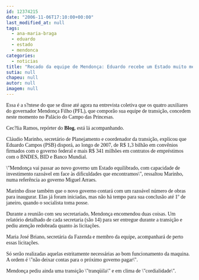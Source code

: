 ```yaml
---
id: 12374215
date: "2006-11-06T17:10:00+00:00"
last_modified_at: null
tags:
  - ana-maria-braga
  - eduardo
  - estado
  - mendonca
categories:
  - noticias
title: "Recado da equipe de Mendonça: Eduardo recebe um Estado muito melhor do que o entregue por Arraes"
sutia: null
chapeu: null
autor: null
imagem: null
---
```

<p><P><FONT face=Verdana>Essa é a s?ntese do que se disse até agora na entrevista coletiva que os quatro auxiliares do governador Mendonça Filho (PFL), que comporão sua equipe de transição, concedem neste momento no Palácio do Campo das Princesas.</FONT></P></p>
<p><P><FONT face=Verdana>Cec?lia Ramos, repórter do <STRONG>Blog</STRONG>, está lá acompanhando.</FONT></P></p>
<p><P><FONT face=Verdana>Cláudio Marinho, secretário de Planejamento e coordenador da transição, explicou que Eduardo Campos (PSB) disporá, ao longo de 2007, de R$ 1,3 bilhão em convênios firmados com o governo federal e mais R$ 341 milhões em contratos de empréstimos com o BNDES, BID e Banco Mundial.</FONT></P></p>
<p><P><FONT face=Verdana>\"Mendonça vai passar ao novo governo um Estado equilibrado, com capacidade de investimento razoável em face às dificuldades que encontramos\", ressaltou Marinho, numa referência ao governo Miguel Arraes.</FONT></P></p>
<p><P><FONT face=Verdana>Marinho disse também que o novo governo contará com um razoável número de obras para inaugurar. Elas já foram iniciadas, mas não há tempo para sua conclusão até 1º de janeiro, quando o socialista toma posse.</FONT></P></p>
<p><P><FONT face=Verdana>Durante a reunião com seu secretariado, Mendonça encomendou duas coisas. Um relatório detalhado de cada secretaria (são 14) para ser entregue durante a transição e pediu atenção redobrada quanto às licitações.</FONT></P></p>
<p><P><FONT face=Verdana>Maria José Briano, secretária da Fazenda e membro da equipe, acompanhará de perto essas licitações. </FONT></P></p>
<p><P><FONT face=Verdana>Só serão realizadas aquelas estritamente necessárias ao bom funcionamento da maquina. A ordem é \"não deixar contas para o próximo governo pagar\".</FONT></P></p>
<p><P><FONT face=Verdana>Mendonça pediu ainda uma transição \"tranqüila\" e em clima de \"cordialidade\".</FONT></P> </p>
